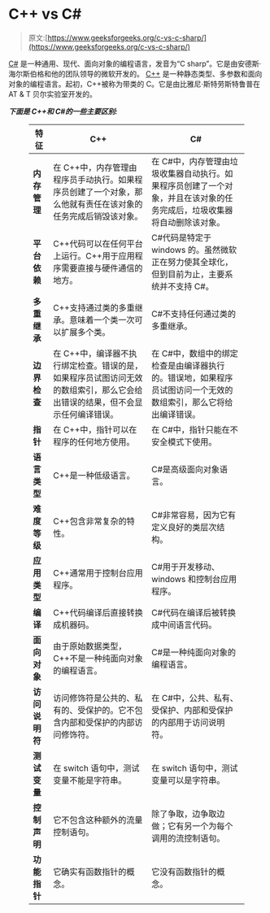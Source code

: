# C++ vs C#

> 原文:[https://www.geeksforgeeks.org/c-vs-c-sharp/](https://www.geeksforgeeks.org/c-vs-c-sharp/)

[C#](https://www.geeksforgeeks.org/introduction-to-c-sharp/) 是一种通用、现代、面向对象的编程语言，发音为“C sharp”。它是由安德斯·海尔斯伯格和他的团队领导的微软开发的。
[C++](https://www.geeksforgeeks.org/c-plus-plus/) 是一种静态类型、多参数和面向对象的编程语言。起初，C++被称为带类的 C。它是由比雅尼·斯特劳斯特鲁普在 AT & T 贝尔实验室开发的。

***下面是 C++和 C#的一些主要区别:***

<figure class="table">

| 特征 | C++ | C# |
| --- | --- | --- |
| **内存管理** | 在 C++中，内存管理由程序员手动执行。如果程序员创建了一个对象，那么他就有责任在该对象的任务完成后销毁该对象。 | 在 C#中，内存管理由垃圾收集器自动执行。如果程序员创建了一个对象，并且在该对象的任务完成后，垃圾收集器将自动删除该对象。 |
| **平台依赖** | C++代码可以在任何平台上运行。C++用于应用程序需要直接与硬件通信的地方。 | C#代码是特定于 windows 的。虽然微软正在努力使其全球化，但到目前为止，主要系统并不支持 C#。 |
| **多重继承** | C++支持通过类的多重继承。意味着一个类一次可以扩展多个类。 | C#不支持任何通过类的多重继承。 |
| **边界检查** | 在 C++中，编译器不执行绑定检查。错误的是，如果程序员试图访问无效的数组索引，那么它会给出错误的结果，但不会显示任何编译错误。 | 在 C#中，数组中的绑定检查是由编译器执行的。错误地，如果程序员试图访问一个无效的数组索引，那么它将给出编译错误。 |
| **指针** | 在 C++中，指针可以在程序的任何地方使用。 | 在 C#中，指针只能在不安全模式下使用。 |
| **语言类型** | C++是一种低级语言。 | C#是高级面向对象语言。 |
| **难度等级** | C++包含非常复杂的特性。 | C#非常容易，因为它有定义良好的类层次结构。 |
| **应用类型** | C++通常用于控制台应用程序。 | C#用于开发移动、windows 和控制台应用程序。 |
| **编译** | C++代码编译后直接转换成机器码。 | C#代码在编译后被转换成中间语言代码。 |
| **面向对象** | 由于原始数据类型，C++不是一种纯面向对象的编程语言。 | C#是一种纯面向对象的编程语言。 |
| **访问说明符** | 访问修饰符是公共的、私有的、受保护的。它不包含内部和受保护的内部访问修饰符。 | 在 C#中，公共、私有、受保护、内部和受保护的内部用于访问说明符。 |
| **测试变量** | 在 switch 语句中，测试变量不能是字符串。 | 在 switch 语句中，测试变量可以是字符串。 |
| **控制声明** | 它不包含这种额外的流量控制语句。 | 除了争取，边争取边做；它有另一个为每个调用的流控制语句。 |
| **功能指针** | 它确实有函数指针的概念。 | 它没有函数指针的概念。 |

</figure>